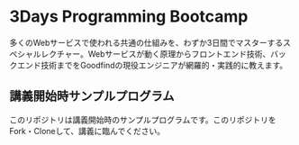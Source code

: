 # 3Days Programming Bootcamp
多くのWebサービスで使われる共通の仕組みを、わずか3日間でマスターするスペシャルレクチャー。Webサービスが動く原理からフロントエンド技術、バックエンド技術までをGoodfindの現役エンジニアが網羅的・実践的に教えます。

## 講義開始時サンプルプログラム
このリポジトリは講義開始時のサンプルプログラムです。このリポジトリをFork・Cloneして、講義に臨んでください。